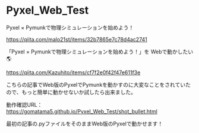 # Pyxel_Web_Test

Pyxel × Pymunkで物理シミュレーションを始めよう！

https://qiita.com/malo21st/items/32b7865e7c78d4ac2741

「Pyxel × Pymunkで物理シミュレーションを始めよう！」を Webで動かしたい🌎

https://qiita.com/Kazuhito/items/cf7f2e0f42f47e611f3e

こちらの記事でWeb版のPyxelでPymunkを動かすのに大変なことをされていたので、もっと簡単に動かせないか試したら出来ました。

動作確認URL：
https://gomatama5.github.io/Pyxel_Web_Test/shot_bullet.html

最初の記事の.pyファイルをそのままWeb版のPyxelで動かせます！
